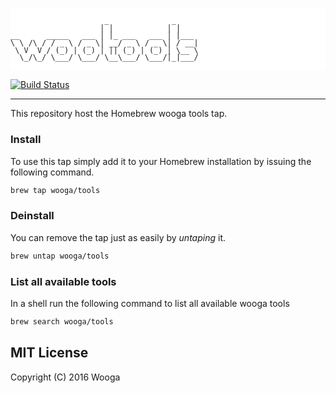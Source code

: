 <pre style="line-height:1; background-color:#FFFFFF; border-radius: 0px; border:none; padding:0">
    <code style="font-family:Monospace; background-color:transparent">
                     _              _     
                    | |            | |    
__      _____   ___ | |_ ___   ___ | |___ 
\ \ /\ / / _ \ / _ \| __/ _ \ / _ \| / __|
 \ V  V / (_) | (_) | || (_) | (_) | \__ \
  \_/\_/ \___/ \___/ \__\___/ \___/|_|___/
</code>
</pre>

[![Build Status](https://travis-ci.org/wooga/homebrew-tools.svg?branch=master)](https://travis-ci.org/wooga/homebrew-tools)

---

This repository host the Homebrew wooga tools tap.

### Install

To use this tap simply add it to your Homebrew installation by issuing the following command.

```bash
brew tap wooga/tools
```

### Deinstall

You can remove the tap just as easily by _untaping_ it.

```bash
brew untap wooga/tools
```

### List all available tools

In a shell run the following command to list all available wooga tools

```bash
brew search wooga/tools
```

## MIT License

Copyright (C) 2016 Wooga